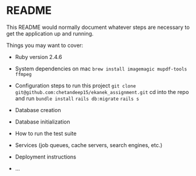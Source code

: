 # README

This README would normally document whatever steps are necessary to get the
application up and running.

Things you may want to cover:

* Ruby version
  2.4.6

* System dependencies
  on mac `brew install imagemagic mupdf-tools ffmpeg`
* Configuration
  steps to run this project
  `git clone git@github.com:chetandeep15/ekanek_assignment.git`
  cd into the repo and run
  `bundle install`
  `rails db:migrate`
  `rails s`

* Database creation

* Database initialization

* How to run the test suite

* Services (job queues, cache servers, search engines, etc.)

* Deployment instructions

* ...
